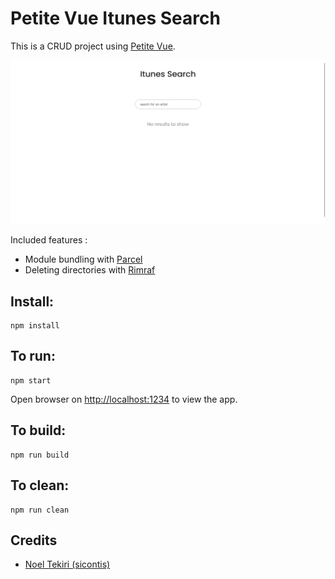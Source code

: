 # Petite Vue Itunes Search

This is a CRUD project using [Petite Vue](https://github.com/vuejs/petite-vue).

![screenshot](screenshot.jpg)

Included  features :

- Module bundling with [Parcel](https://parceljs.org/)
- Deleting directories with [Rimraf](https://github.com/isaacs/rimraf)

## Install:

```
npm install
```

## To run:

```
npm start
```

Open browser on [http://localhost:1234](http://localhost:1234) to view the app.

## To build:

```
npm run build
```

## To clean:

```
npm run clean
```

## Credits
* [Noel Tekiri (sicontis)](https://codesandbox.io/u/sicontis)
